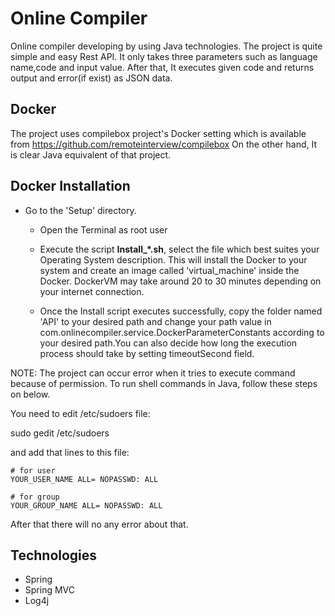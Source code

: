 # Online Compiler
Online compiler developing by using Java technologies.
The project is quite simple and easy Rest API. It only takes three parameters such as language name,code and input value. After that, It executes given code and returns output and error(if exist) as JSON data.

Docker
-----------------------------
The project uses compilebox project's Docker setting which is available from https://github.com/remoteinterview/compilebox
On the other hand, It is clear Java equivalent of that project.

Docker Installation
-----------------------------
* Go to the 'Setup' directory.
    - Open the Terminal as root user
    
    - Execute the script **Install_*.sh**, select the file which best suites your Operating System description. This will install the Docker to your system and create an image called 'virtual_machine' inside the Docker. DockerVM may take around 20 to 30 minutes depending on your internet connection.
    
    - Once the Install script executes successfully, copy the folder named 'API' to your desired path and change your path value in com.onlinecompiler.service.DockerParameterConstants according to your desired path.You can also decide how long the execution process should take by setting timeoutSecond field.

NOTE: The project can occur error when it tries to execute command because of permission. To run shell commands in Java, follow these steps on below.

You need  to edit /etc/sudoers file:

sudo gedit /etc/sudoers

and add that lines to this file:
```
# for user
YOUR_USER_NAME ALL= NOPASSWD: ALL

# for group
YOUR_GROUP_NAME ALL= NOPASSWD: ALL
```
After that there will no any error about that.
    

Technologies
-----------------------------
- Spring 
- Spring MVC
- Log4j
